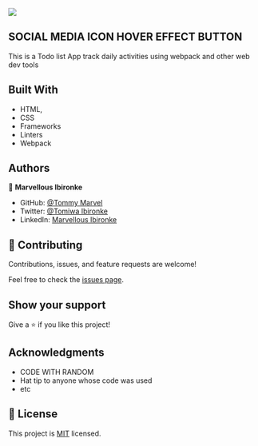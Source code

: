 ![](https://img.shields.io/badge/Microverse-blueviolet)

## **SOCIAL MEDIA ICON HOVER EFFECT BUTTON**
This is a Todo list App track daily activities using webpack and other web dev tools<br />

## Built With
- HTML,
- CSS
- Frameworks
- Linters
- Webpack
## Authors

👤 **Marvellous Ibironke**

- GitHub: [@Tommy Marvel](https://github.com/Tommymarvel)
- Twitter: [@Tomiwa Ibironke](https://twitter.com/tomiwa_ibironke)
- LinkedIn: [Marvellous Ibironke](https://www.linkedin.com/in/marvellous-ibironke-54026b231/)

## 🤝 Contributing

Contributions, issues, and feature requests are welcome!

Feel free to check the [issues page](../../issues/).

## Show your support

Give a ⭐️ if you like this project!

## Acknowledgments
- CODE WITH RANDOM
- Hat tip to anyone whose code was used
- etc
## 📝 License

This project is [MIT](./MIT.md) licensed.